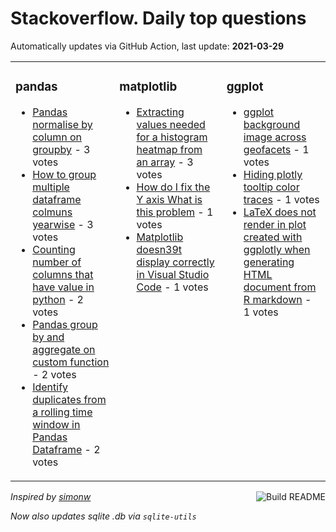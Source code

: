 # Stackoverflow. Daily top questions 

Automatically updates via GitHub Action, last update: **<!-- date starts -->2021-03-29<!-- date ends -->**


<table><tr><td valign="top" width="33%">

### pandas
<!-- pandas starts -->
* [Pandas normalise by column on groupby](https://stackoverflow.com/questions/66853103/pandas-normalise-by-column-on-groupby) - 3 votes
* [How to group multiple dataframe colmuns yearwise](https://stackoverflow.com/questions/66848067/how-to-group-multiple-dataframe-colmuns-year-wise) - 3 votes
* [Counting number of columns that have value in python](https://stackoverflow.com/questions/66856965/counting-number-of-columns-that-have-value-in-python) - 2 votes
* [Pandas group by and aggregate on custom function](https://stackoverflow.com/questions/66861442/pandas-group-by-and-aggregate-on-custom-function) - 2 votes
* [Identify duplicates from a rolling time window in Pandas Dataframe](https://stackoverflow.com/questions/66847995/identify-duplicates-from-a-rolling-time-window-in-pandas-dataframe) - 2 votes
<!-- pandas ends -->
</td><td valign="top" width="34%">


### matplotlib
<!-- matplotlib starts -->
* [Extracting values needed for a histogram heatmap from an array](https://stackoverflow.com/questions/66859229/extracting-values-needed-for-a-histogram-heatmap-from-an-array) - 3 votes
* [How do I fix the Y axis What is this problem](https://stackoverflow.com/questions/66857384/how-do-i-fix-the-y-axis-what-is-this-problem) - 1 votes
* [Matplotlib doesn39t display correctly in Visual Studio Code](https://stackoverflow.com/questions/66857744/matplotlib-doesnt-display-correctly-in-visual-studio-code) - 1 votes
<!-- matplotlib ends -->
</td><td valign="top" width="34%">


### ggplot
<!-- ggplot2 starts -->
* [ggplot background image across geofacets](https://stackoverflow.com/questions/66854769/ggplot-background-image-across-geofacets) - 1 votes
* [Hiding plotly tooltip color traces](https://stackoverflow.com/questions/66854606/hiding-plotly-tooltip-color-traces) - 1 votes
* [LaTeX does not render in plot created with ggplotly when generating HTML document from R markdown](https://stackoverflow.com/questions/66851331/latex-does-not-render-in-plot-created-with-ggplotly-when-generating-html-documen) - 1 votes
<!-- ggplot2 ends -->
</td></tr></table>

<a href="https://github.com/hp0404/hp0404/actions"><img src="https://github.com/hp0404/hp0404/workflows/Build%20README/badge.svg" align="right" alt="Build README"></a> <p>*Inspired by  [simonw](https://github.com/simonw/simonw)*</p> <p> *Now also updates sqlite .db via `sqlite-utils`* </p>
